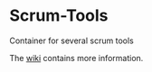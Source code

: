 Scrum-Tools
===========

Container for several scrum tools

The [wiki](wiki) contains more information.
